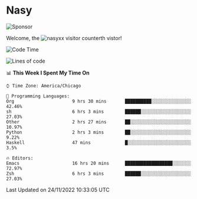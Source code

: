 # Nasy

<!--
<p align="center">
<img height="200" src="https://github-readme-stats.vercel.app/api?username=nasyxx&count_private=true&show_icons=true&theme=dracula&include_all_commits=true"/>
<img height="200" src="https://github-readme-stats.vercel.app/api/top-langs/?username=nasyxx&theme=dracula&hide=html,jupyter+notebook&count_private=true&show_icons=true"/>
</p>

  
----------------
-->

![Sponsor](https://img.shields.io/static/v1.svg?label=Sponsor&message=%E2%9D%A4&logo=GitHub&style=flat&color=pink)
 
Welcome, the ![nasyxx visitor counter](https://count.getloli.com/get/@nasyxx?theme=rule34)th vistor!
 
<!--START_SECTION:waka-->
![Code Time](http://img.shields.io/badge/Code%20Time-2%2C862%20hrs%2034%20mins-blue)

![Lines of code](https://img.shields.io/badge/From%20Hello%20World%20I%27ve%20Written-5%20Million%20lines%20of%20code-blue)

📊 **This Week I Spent My Time On** 

```text
⌚︎ Time Zone: America/Chicago

💬 Programming Languages: 
Org                      9 hrs 30 mins       ██████████░░░░░░░░░░░░░░░   42.46% 
sh                       6 hrs 3 mins        ██████░░░░░░░░░░░░░░░░░░░   27.03% 
Other                    2 hrs 27 mins       ██░░░░░░░░░░░░░░░░░░░░░░░   10.97% 
Python                   2 hrs 3 mins        ██░░░░░░░░░░░░░░░░░░░░░░░   9.22% 
Haskell                  47 mins             █░░░░░░░░░░░░░░░░░░░░░░░░   3.5%

🔥 Editors: 
Emacs                    16 hrs 20 mins      ██████████████████░░░░░░░   72.97% 
Zsh                      6 hrs 3 mins        ██████░░░░░░░░░░░░░░░░░░░   27.03%

```


 Last Updated on 24/11/2022 10:33:05 UTC
<!--END_SECTION:waka-->

<!-- ![visitors](https://visitor-badge.laobi.icu/badge?page_id=nasyxx.nasyxx) -->
